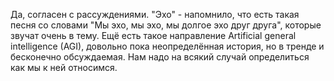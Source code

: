 Да, согласен с рассуждениями. "Эхо" - напомнило, что есть такая песня со словами "Мы эхо, мы эхо, мы долгое эхо друг друга", которые звучат очень в тему. Ещё есть такое направление Artificial general intelligence (AGI), довольно пока неопределённая история, но в тренде и бесконечно обсуждаемая. Нам надо на всякий случай определиться как мы к ней относимся.
